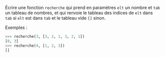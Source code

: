 Écrire une fonction `recherche` qui prend en paramètres `elt` un nombre et `tab` un
tableau de nombres, et qui renvoie le tableau des indices de `elt` dans `tab` si `elt` est dans `tab` et le tableau vide `[]` sinon.

Exemples :
```python
>>> recherche(3, [3, 2, 1, 3, 2, 1])
[0, 3]
>>> recherche(4, [1, 2, 3])
[]
```